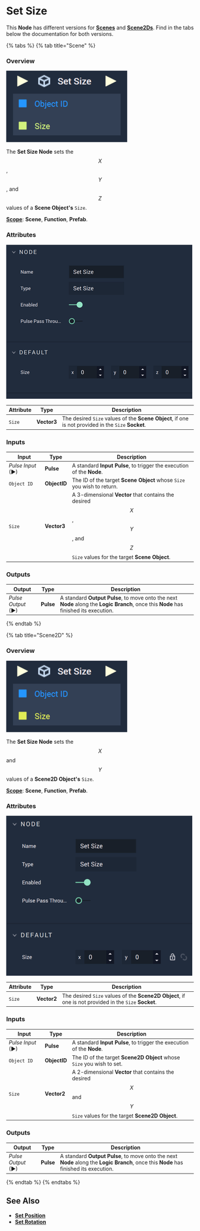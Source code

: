 # Set Size

This **Node** has different versions for [**Scenes**](../../../objects-and-types/project-objects/scene.md) and [**Scene2Ds**](../../../objects-and-types/project-objects/scene2d.md). Find in the tabs below the documentation for both versions.

{% tabs %}
{% tab title="Scene" %}
### Overview

![The Set Size Node.](../../../.gitbook/assets/setsize3dnode.png)

The **Set Size Node** sets the $$X$$, $$Y$$, and $$Z$$ values of a **Scene Object's** `Size`.

[**Scope**](../../overview.md#scopes): **Scene**, **Function**, **Prefab**.

### Attributes

![The Set Size Node Attributes.](../../../.gitbook/assets/setsize3datts.png)

| Attribute | Type        | Description                                                                                         |
| --------- | ----------- | --------------------------------------------------------------------------------------------------- |
| `Size`    | **Vector3** | The desired `Size` values of the **Scene Object**, if one is not provided in the `Size` **Socket**. |

### Inputs

| Input             | Type         | Description                                                                                                                 |
| ----------------- | ------------ | --------------------------------------------------------------------------------------------------------------------------- |
| _Pulse Input_ (►) | **Pulse**    | A standard **Input Pulse**, to trigger the execution of the **Node**.                                                       |
| `Object ID`       | **ObjectID** | The ID of the target **Scene Object** whose `Size` you wish to return.                                                      |
| `Size`            | **Vector3**  | A 3-dimensional **Vector** that contains the desired $$X$$, $$Y$$, and $$Z$$ `Size` values for the target **Scene Object**. |

### Outputs

| Output             | Type      | Description                                                                                                                            |
| ------------------ | --------- | -------------------------------------------------------------------------------------------------------------------------------------- |
| _Pulse Output_ (►) | **Pulse** | A standard **Output Pulse**, to move onto the next **Node** along the **Logic Branch**, once this **Node** has finished its execution. |
{% endtab %}

{% tab title="Scene2D" %}
### Overview

![The Set Size Node.](../../../.gitbook/assets/setsizenode.png)

The **Set Size Node** sets the $$X$$ and $$Y$$ values of a **Scene2D Object's** `Size`.

[**Scope**](../../overview.md#scopes): **Scene**, **Function**, **Prefab**.

### Attributes

![The Set Size Node Attributes.](../../../.gitbook/assets/setsizeatts.png)

| Attribute | Type        | Description                                                                                           |
| --------- | ----------- | ----------------------------------------------------------------------------------------------------- |
| `Size`    | **Vector2** | The desired `Size` values of the **Scene2D Object**, if one is not provided in the `Size` **Socket**. |

### Inputs

| Input             | Type         | Description                                                                                                           |
| ----------------- | ------------ | --------------------------------------------------------------------------------------------------------------------- |
| _Pulse Input_ (►) | **Pulse**    | A standard **Input Pulse**, to trigger the execution of the **Node**.                                                 |
| `Object ID`       | **ObjectID** | The ID of the target **Scene2D Object** whose `Size` you wish to set.                                                 |
| `Size`            | **Vector2**  | A 2-dimensional **Vector** that contains the desired $$X$$ and $$Y$$ `Size` values for the target **Scene2D Object**. |

### Outputs

| Output             | Type      | Description                                                                                                                            |
| ------------------ | --------- | -------------------------------------------------------------------------------------------------------------------------------------- |
| _Pulse Output_ (►) | **Pulse** | A standard **Output Pulse**, to move onto the next **Node** along the **Logic Branch**, once this **Node** has finished its execution. |
{% endtab %}
{% endtabs %}

## See Also

* [**Set Position**](set-position.md)
* [**Set Rotation**](set-rotation.md)

